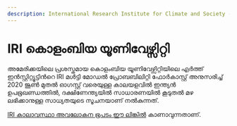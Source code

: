 ```yaml
---
description: International Research Institute for Climate and Society - Columbia University
---
```


# IRI കൊളംബിയ യൂണിവേഴ്സിറ്റി

 അമേരിക്കയിലെ പ്രശസ്തമായ കൊളംബിയ യൂണിവേഴ്സിറ്റിയിലെ എർത്ത് ഇൻസ്റ്റിറ്റ്യൂട്ടിന്‍റെ IRI മൾട്ടി മോഡൽ പ്രോബബിലിറ്റി ഫോർകാസ്റ്റ് അനുസരിച്ച് 2020 ജൂൺ മുതൽ ഓഗസ്റ്റ് വരെയുള്ള കാലയളവിൽ ഇന്ത്യൻ ഉപഭൂഖണ്ഡത്തിൽ, ദക്ഷിണേന്ത്യയിൽ സാധാരണയിൽ കൂടുതൽ മഴ ലഭിക്കാനുള്ള സാധ്യതയുടെ സൂചനയാണ് നൽകുന്നത്.

 [IRI കാലാവസ്ഥാ അവലോകന ഭൂപടം  ഈ ലിങ്കിൽ](https://iri.columbia.edu/our-expertise/climate/forecasts/seasonal-climate-forecasts/) കാണാവുന്നതാണ്. 

